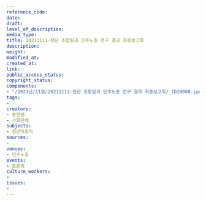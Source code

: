 ```yaml
---
reference_code: 
date: 
draft: 
level_of_description: 
media_type: 
title: 20211111-청년 조합원과 민주노총 연구 결과 최종보고회
description: 
weight: 
modified_at: 
created_at: 
link: 
public_access_status: 
copyright_status: 
components:
- "/2021년/11월/20211111-청년 조합원과 민주노총 연구 결과 최종보고회/_1D20008.jpg"
tags:
- 
creators:
- 총연맹
- 사회단체
subjects:
- 청년미조직
sources:
- 
venues:
- 민주노총
events:
- 토론회
culture_workers:
- 
issues:
- 
---
```

